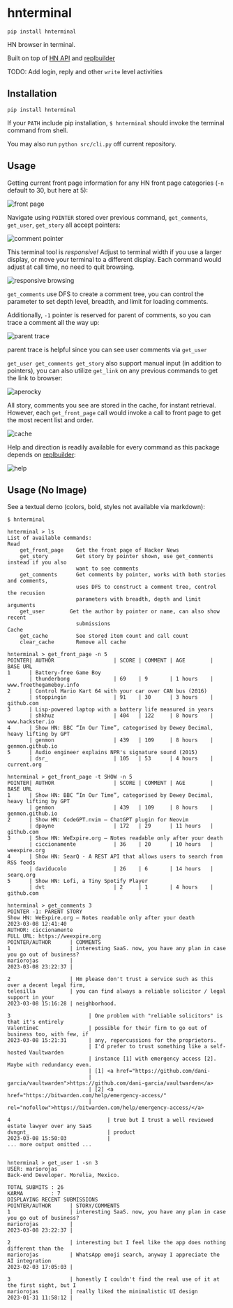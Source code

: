 # hnterminal

`pip install hnterminal`

HN browser in terminal.

Built on top of [HN API](https://github.com/HackerNews/API) and [replbuilder](https://github.com/Aperocky/replbuilder)

TODO: Add login, reply and other `write` level activities

## Installation

`pip install hnterminal`

If your `PATH` include pip installation, `$ hnterminal` should invoke the terminal command from shell.

You may also run `python src/cli.py` off current repository.

## Usage

Getting current front page information for any HN front page categories (`-n` default to 30, but here at 5):

![front page](images/get_front_page.jpg)

Navigate using `POINTER` stored over previous command, `get_comments`, `get_user`, `get_story` all accept pointers:

![comment pointer](images/get_comments.jpg)

This terminal tool is *responsive!* Adjust to terminal width if you use a larger display, or move your terminal to a different display. Each command would adjust at call time, no need to quit browsing.

![responsive browsing](images/responsive_term.jpg)

`get_comments` use DFS to create a comment tree, you can control the parameter to set depth level, breadth, and limit for loading comments.

Additionally, `-1` pointer is reserved for parent of comments, so you can trace a comment all the way up:

![parent trace](images/parent_trace.jpg)

parent trace is helpful since you can see user comments via `get_user`

`get_user get_comments get_story` also support manual input (in addition to pointers), you can also utilize `get_link` on any previous commands to get the link to browser:

![aperocky](images/aperocky.jpg)

All story, comments you see are stored in the cache, for instant retrieval. However, each `get_front_page` call would invoke a call to front page to get the most recent list and order.

![cache](images/cache.jpg)

Help and direction is readily available for every command as this package depends on [replbuilder](https://github.com/Aperocky/replbuilder):

![help](images/get_help.jpg)

## Usage (No Image)

See a textual demo (colors, bold, styles not available via markdown):

```
$ hnterminal

hnterminal > ls
List of available commands:
Read
    get_front_page    Get the front page of Hacker News
    get_story         Get story by pointer shown, use get_comments instead if you also
                      want to see comments
    get_comments      Get comments by pointer, works with both stories and comments,
                      uses DFS to construct a comment tree, control the recusion
                      parameters with breadth, depth and limit arguments
    get_user        Get the author by pointer or name, can also show recent
                      submissions
Cache
    get_cache         See stored item count and call count
    clear_cache       Remove all cache

hnterminal > get_front_page -n 5
POINTER| AUTHOR                   | SCORE | COMMENT | AGE        | BASE URL
1      | Battery-free Game Boy
       | thunderbong              | 69    | 9       | 1 hours    | www.freethegameboy.info
2      | Control Mario Kart 64 with your car over CAN bus (2016)
       | stoppingin               | 91    | 30      | 3 hours    | github.com
3      | Lisp-powered laptop with a battery life measured in years
       | shkhuz                   | 404   | 122     | 8 hours    | www.hackster.io
4      | Show HN: BBC “In Our Time”, categorised by Dewey Decimal, heavy lifting by GPT
       | genmon                   | 439   | 109     | 8 hours    | genmon.github.io
5      | Audio engineer explains NPR's signature sound (2015)
       | dsr_                     | 105   | 53      | 4 hours    | current.org

hnterminal > get_front_page -t SHOW -n 5
POINTER| AUTHOR                   | SCORE | COMMENT | AGE        | BASE URL
1      | Show HN: BBC “In Our Time”, categorised by Dewey Decimal, heavy lifting by GPT
       | genmon                   | 439   | 109     | 8 hours    | genmon.github.io
2      | Show HN: CodeGPT.nvim – ChatGPT plugin for Neovim
       | dpayne                   | 172   | 29      | 11 hours   | github.com
3      | Show HN: WeExpire.org – Notes readable only after your death
       | ciccionamente            | 36    | 20      | 10 hours   | weexpire.org
4      | Show HN: SearQ - A REST API that allows users to search from RSS feeds
       | daviducolo               | 26    | 6       | 14 hours   | searq.org
5      | Show HN: Lofi, a Tiny Spotify Player
       | dvt                      | 2     | 1       | 4 hours    | github.com

hnterminal > get_comments 3
POINTER -1: PARENT STORY
Show HN: WeExpire.org – Notes readable only after your death
2023-03-08 12:41:40
AUTHOR: ciccionamente
FULL URL: https://weexpire.org
POINTER/AUTHOR      | COMMENTS
1                   | interesting SaaS. now, you have any plan in case you go out of business?
mariorojas          |
2023-03-08 23:22:37 |

2                   | Hm please don't trust a service such as this over a decent legal firm,
telesilla           | you can find always a reliable solicitor / legal support in your
2023-03-08 15:16:28 | neighborhood.

3                         | One problem with "reliable solicitors" is that it's entirely
ValentineC                | possible for their firm to go out of business too, with few, if
2023-03-08 15:21:31       | any, repercussions for the proprietors.
                          | I'd prefer to trust something like a self-hosted Vaultwarden
                          | instance [1] with emergency access [2]. Maybe with redundancy even.
                          | [1] <a href="https://github.com/dani-
                          | garcia/vaultwarden">https://github.com/dani-garcia/vaultwarden</a>
                          | [2] <a href="https://bitwarden.com/help/emergency-access/"
                          | rel="nofollow">https://bitwarden.com/help/emergency-access/</a>

4                               | true but I trust a well reviewed estate lawyer over any SaaS
dvngnt_                         | product
2023-03-08 15:50:03             |
... more output omitted ...


hnterminal > get_user 1 -sn 3
USER: mariorojas
Back-end Developer. Morelia, Mexico.

TOTAL SUBMITS : 26
KARMA         : 7
DISPLAYING RECENT SUBMISSIONS
POINTER/AUTHOR      | STORY/COMMENTS
1                   | interesting SaaS. now, you have any plan in case you go out of business?
mariorojas          |
2023-03-08 23:22:37 |

2                   | interesting but I feel like the app does nothing different than the
mariorojas          | WhatsApp emoji search, anyway I appreciate the AI integration
2023-02-03 17:05:03 |

3                   | honestly I couldn't find the real use of it at the first sight, but I
mariorojas          | really liked the minimalistic UI design
2023-01-31 11:58:12 |
```
